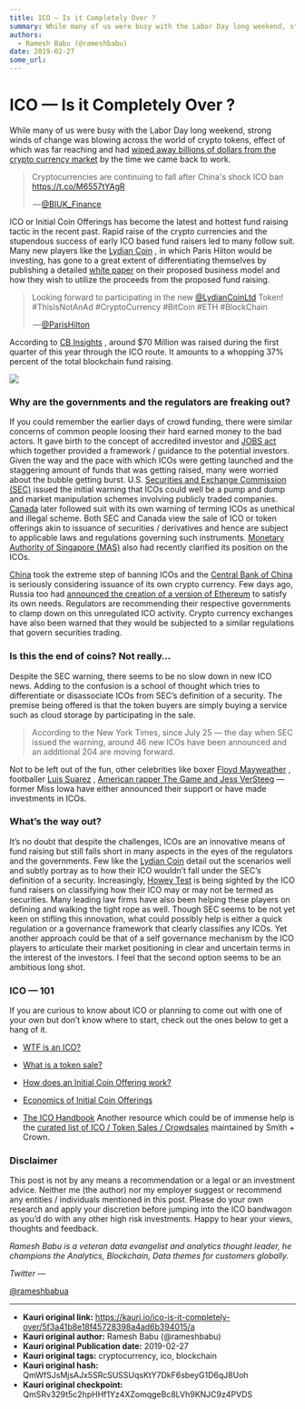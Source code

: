 ```yaml
---
title: ICO — Is it Completely Over ?
summary: While many of us were busy with the Labor Day long weekend, strong winds of change was blowing across the world of crypto tokens, effect of which was far reaching and had wiped away billions of dollars from the crypto currency market by the time we came back to work. ICO or Initial Coin Offerings has become the latest and hottest fund raising tactic in the recent past. Rapid raise of the crypto currencies and the stupendous success of early ICO based fund raisers led to many follow suit. Many ne
authors:
  - Ramesh Babu (@rameshbabu)
date: 2019-02-27
some_url: 
---
```


# ICO — Is it Completely Over ?


While many of us were busy with the Labor Day long weekend, strong winds of change was blowing across the world of crypto tokens, effect of which was far reaching and had 
[wiped away billions of dollars from the crypto currency market](http://www.businessinsider.com/bitcoin-ethereum-price-fall-china-ico-crackdown-2017-9?r=UK&IR=T)
 by the time we came back to work.

<blockquote class="twitter-tweet" data-align="center" data-conversation="none" data-dnt="true"><p>Cryptocurrencies are continuing to fall after China's shock ICO ban <a href="https://t.co/M6557tYAgR" rel="nofollow">https://t.co/M6557tYAgR</a></p><p> — <a href="https://twitter.com/BIUK_Finance/status/904967083779391488">@BIUK_Finance</a></p></blockquote>

ICO or Initial Coin Offerings has become the latest and hottest fund raising tactic in the recent past. Rapid raise of the crypto currencies and the stupendous success of early ICO based fund raisers led to many follow suit.
Many new players like the 
[Lydian Coin](https://www.slideshare.net/gurbakshchahal/lydian-whitepaper-81517-draft)
 , in which Paris Hilton would be investing, has gone to a great extent of differentiating themselves by publishing a detailed 
[white paper](https://www.slideshare.net/gurbakshchahal/lydian-whitepaper-81517-draft)
 on their proposed business model and how they wish to utilize the proceeds from the proposed fund raising.

<blockquote class="twitter-tweet" data-align="center" data-conversation="none" data-dnt="true"><p>Looking forward to participating in the new <a href="http://twitter.com/LydianCoinLtd" target="_blank" title="Twitter profile for @LydianCoinLtd">@LydianCoinLtd</a> Token! #ThisIsNotAnAd #CryptoCurrency #BitCoin #ETH #BlockChain</p><p> — <a href="https://twitter.com/ParisHilton/status/904456098035286016">@ParisHilton</a></p></blockquote>

According to 
[CB Insights](https://www.cbinsights.com/research/blockchain-ico-vc-funding-pace/)
 , around $70 Million was raised during the first quarter of this year through the ICO route. It amounts to a whopping 37% percent of the total blockchain fund raising.

![](https://ipfs.infura.io/ipfs/QmR4heSpBzsLt2ueGar9h9fJjV6xymKAg1PvJqH46dE1sb)


### Why are the governments and the regulators are freaking out?
If you could remember the earlier days of crowd funding, there were similar concerns of common people loosing their hard earned money to the bad actors. It gave birth to the concept of accredited investor and 
[JOBS act](http://www.finra.org/investors/alerts/crowdfunding-and-jobs-act-what-investors-should-know)
 which together provided a framework / guidance to the potential investors. Given the way and the pace with which ICOs were getting launched and the staggering amount of funds that was getting raised, many were worried about the bubble getting burst.
U.S. 
[Securities and Exchange Commission (SEC)](https://www.investor.gov/additional-resources/news-alerts/alerts-bulletins/investor-alert-public-companies-making-ico-related)
 issued the initial warning that ICOs could well be a pump and dump and market manipulation schemes involving publicly traded companies. 
[Canada](http://www.osc.gov.on.ca/documents/en/Securities-Category4/csa_20170824_cryptocurrency-offerings.pdf)
 later followed suit with its own warning of terming ICOs as unethical and illegal scheme. Both SEC and Canada view the sale of ICO or token offerings akin to issuance of securities / derivatives and hence are subject to applicable laws and regulations governing such instruments. 
[Monetary Authority of Singapore (MAS)](http://www.mas.gov.sg/News-and-Publications/Media-Releases/2017/MAS-clarifies-regulatory-position-on-the-offer-of-digital-tokens-in-Singapore.aspx)
 also had recently clarified its position on the ICOs.
 
[China](http://www.pbc.gov.cn/goutongjiaoliu/113456/113469/3374222/index.html)
 took the extreme step of banning ICOs and the 
[Central Bank of China](https://www.technologyreview.com/s/608088/chinas-central-bank-has-begun-cautiously-testing-a-digital-currency/)
 is seriously considering issuance of its own crypto currency. Few days ago, Russia too had 
[announced the creation of a version of Ethereum](https://futurism.com/ethereums-founder-struck-a-deal-with-a-russian-bank-to-create-ethereum-russia/)
 to satisfy its own needs.
Regulators are recommending their respective governments to clamp down on this unregulated ICO activity. Crypto currency exchanges have also been warned that they would be subjected to a similar regulations that govern securities trading.

### Is this the end of coins? Not really…
Despite the SEC warning, there seems to be no slow down in new ICO news. Adding to the confusion is a school of thought which tries to differentiate or disassociate ICOs from SEC’s definition of a security. The premise being offered is that the token buyers are simply buying a service such as cloud storage by participating in the sale.
> According to the New York Times, since July 25 — the day when SEC issued the warning, around 46 new ICOs have been announced and an additional 204 are moving forward.

Not to be left out of the fun, other celebrities like boxer 
[Floyd Mayweather](https://www.instagram.com/p/BXD4KDqgX3x/?hl=en)
 , footballer 
[Luis Suarez](https://www.instagram.com/p/BYNd19wAeBD/?hl=en&taken-by=luissuarez9)
 , 
[American rapper The Game and Jess VerSteeg](https://twitter.com/thegame/status/895757688927248384)
 — former Miss Iowa have either announced their support or have made investments in ICOs.

### What’s the way out?
It’s no doubt that despite the challenges, ICOs are an innovative means of fund raising but still falls short in many aspects in the eyes of the regulators and the governments.
Few like the 
[Lydian Coin](https://www.slideshare.net/gurbakshchahal/lydian-whitepaper-81517-draft)
 detail out the scenarios well and subtly portray as to how their ICO wouldn’t fall under the SEC’s definition of a security.
Increasingly, 
[Howey Test](https://www.cuttingedgecapital.com/what-is-a-security-and-why-does-it-matter/)
 is being sighted by the ICO fund raisers on classifying how their ICO may or may not be termed as securities. Many leading law firms have also been helping these players on defining and walking the tight rope as well.
Though SEC seems to be not yet keen on stifling this innovation, what could possibly help is either a quick regulation or a governance framework that clearly classifies any ICOs. Yet another approach could be that of a self governance mechanism by the ICO players to articulate their market positioning in clear and uncertain terms in the interest of the investors. I feel that the second option seems to be an ambitious long shot.

### ICO — 101
If you are curious to know about ICO or planning to come out with one of your own but don’t know where to start, check out the ones below to get a hang of it.



 *  [WTF is an ICO?](https://techcrunch.com/2017/05/23/wtf-is-an-ico/) 

 *  [What is a token sale?](https://www.smithandcrown.com/what-is-an-ico/) 

 *  [How does an Initial Coin Offering work?](https://www.fxempire.com/education/article/ico-initial-coin-offering-work-418446) 

 *  [Economics of Initial Coin Offerings](http://www.allenovery.com/SiteCollectionDocuments/ICO-Article-Nivaura-20170822-0951%20%20-%20Final%20Draft.pdf) 

 *  [The ICO Handbook](https://hackernoon.com/the-ico-handbook-705a89fa8978) 
Another resource which could be of immense help is the 
[curated list of ICO / Token Sales / Crowdsales](https://www.smithandcrown.com/icos/)
 maintained by Smith + Crown.

### Disclaimer
This post is not by any means a recommendation or a legal or an investment advice. Neither me (the author) nor my employer suggest or recommend any entities / individuals mentioned in this post. Please do your own research and apply your discretion before jumping into the ICO bandwagon as you’d do with any other high risk investments.
Happy to hear your views, thoughts and feedback.
 
_Ramesh Babu is a veteran data evangelist and analytics thought leader, he champions the Analytics, Blockchain, Data themes for customers globally._
 
 
_Twitter —_
  
[@rameshbabua](https://twitter.com/rameshbabua)
 



---

- **Kauri original link:** https://kauri.io/ico-is-it-completely-over/5f3a41b8e18f45728398a4ad6b394015/a
- **Kauri original author:** Ramesh Babu (@rameshbabu)
- **Kauri original Publication date:** 2019-02-27
- **Kauri original tags:** cryptocurrency, ico, blockchain
- **Kauri original hash:** QmWfSJsMjsAJx5SRcSUSSUqsKtY7DkF6sbeyG1D6qJ8Uoh
- **Kauri original checkpoint:** QmSRv329t5c2hpHHf1Yz4XZomqgeBc8LVh9KNJC9z4PVDS



